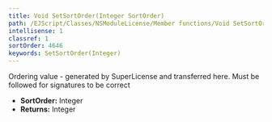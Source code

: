 ```yaml
---
title: Void SetSortOrder(Integer SortOrder)
path: /EJScript/Classes/NSModuleLicense/Member functions/Void SetSortOrder(Integer p_0)
intellisense: 1
classref: 1
sortOrder: 4646
keywords: SetSortOrder(Integer)
---
```



Ordering value - generated by SuperLicense and transferred here. Must be followed for signatures to be correct



* **SortOrder:** Integer
* **Returns:** Integer


